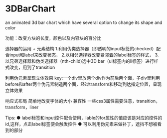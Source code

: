 # 3DBarChart
an animated 3d bar chart which have several option to change its shape and color

功能：改变方块的长度，颜色以及内容块的百分比

选择器的运用 + 元素结构
        1.利用伪类选择器（即透明的input标签的checked）配合input和label来改变状态，
        2.以相邻选择器改变紧邻着的label标签的样式，
        3.以兄弟选择器和伪类选择器（nth-child)选中3D bar（ul标签内的li标签）进行样式改变，用到了transition

利用伪元素呈现立体效果
      key:一个div里放两个div作为前后两个面，子div里利用before和after两个伪元素制造两个面，经过transform和移动到达指定位置，呈现立体效果

响应式布局
       简单地改变字体的大小
兼容性
一些css3属性需要注意，transition，transform，liner


Tips:
  ● label标签和input控件配合使用，lable的for属性的值应该是对应的控件的id,这样，点击label标签便会触发控件
  ● 可以利用伪元素来做补丁，遮挡不想被看到的部分
